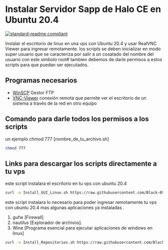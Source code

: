 # Instalar Servidor Sapp de Halo CE en Ubuntu 20.4 

[![standard-readme compliant](https://img.shields.io/badge/readme%20style-standard-brightgreen.svg?style=flat-square)]()

Instalar el escritorio de linux en una vps con Ubuntu 20.4 y usar RealVNC Viewer para ingresar remotamente.
los scripts se deben inicializar en modo super usuario que se caracteriza por salir a un cosatado del nombre del usuario con este simbolo root#
tambien debemos de darle permisos a estos scripts para que puedan ser ejecutados.

## Programas necesarios
- [WinSCP](https://winscp.net/eng/download.php) Gestor FTP
- [VNC-Viewer](https://www.realvnc.com/es/connect/download/viewer/windows/) conexión remota que permite ver el escritorio de un sistema a través de la red en otro equipo
  
## Comando para darle todos los permisos a los scripts
un ejemplo chmod 777 [nombre_de_tu_archivo.sh]
```sh
chmod 777 
```
## Links para descargar los scripts directamente a tu vps
este script instalara el escritorio en tu vps con ubuntu 20.4
```sh
curl -o Install_GUI_Linux.sh https://raw.githubusercontent.com/Black-09/InstallServerHaloceLinux/main/Install_GUI_Linux.sh
```
este script instalara lo necesario para poder ingresar remotamente tu vps con ubuntu 20.4 mas algunas aplicaciones ya instaladas .
1. gufw [Firewall] 
2. nautilus [Explorador de archivos].
3. Wine [Programa esencial para ejecutar aplicaciones de windows en linux]
```sh
curl -o Install_Repositorios.sh https://raw.githubusercontent.com/Black-09/InstallServerHaloceLinux/main/Install_Repositorios.sh
```
